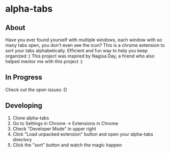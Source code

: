 # alpha-tabs

## About

Have you ever found yourself with multiple windows, each window with so many tabs open, you don't even see the icon? This is a chrome extension to sort your tabs alphabetically. Efficient and fun way to help you keep organized :) This project was inspired by Nagisa Day, a friend who also helped mentor me with this project :) 

## In Progress

Check out the open issues :D 

## Developing 

1. Clone alpha-tabs
2. Go to Settings in Chrome -> Extensions in Chrome
3. Check "Developer Mode" in upper right
4. Click "Load unpacked extension" button and open your alpha-tabs directory
5. Click the "sort" button and watch the magic happen
